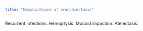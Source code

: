 ```yaml
---
title: "Complications of bronchiectasis"
---
```

Recurrent infections. Hemoptysis. Mucoid impaction. Atelectasis.

